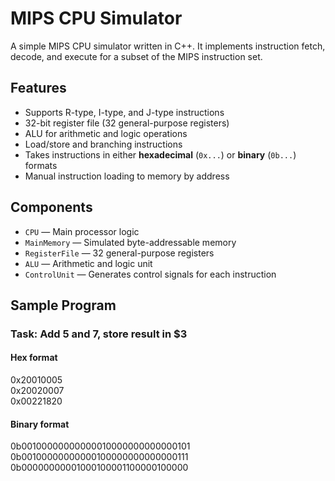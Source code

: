 # MIPS CPU Simulator

A simple MIPS CPU simulator written in C++. It implements instruction fetch, decode, and execute for a subset of the MIPS instruction set.

## Features

- Supports R-type, I-type, and J-type instructions
- 32-bit register file (32 general-purpose registers)
- ALU for arithmetic and logic operations
- Load/store and branching instructions
- Takes instructions in either **hexadecimal** (`0x...`) or **binary** (`0b...`) formats
- Manual instruction loading to memory by address

## Components

- `CPU` — Main processor logic
- `MainMemory` — Simulated byte-addressable memory
- `RegisterFile` — 32 general-purpose registers
- `ALU` — Arithmetic and logic unit
- `ControlUnit` — Generates control signals for each instruction

## Sample Program

### Task: Add 5 and 7, store result in $3

#### Hex format

0x20010005  
0x20020007  
0x00221820


#### Binary format

0b00100000000000010000000000000101  
0b00100000000000100000000000000111  
0b00000000001000100001100000100000 
